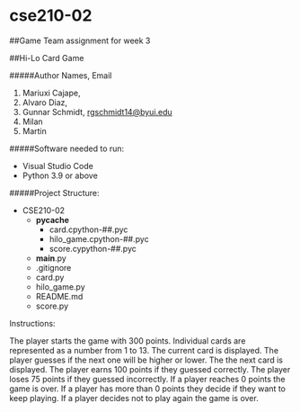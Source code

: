 # cse210-02

##Game Team assignment for week 3 

##Hi-Lo Card Game


#####Author Names, Email
1. Mariuxi Cajape, 
2. Alvaro Diaz, 
3. Gunnar Schmidt, rgschmidt14@byui.edu
4. Milan
5. Martin

#####Software needed to run:
* Visual Studio Code
* Python 3.9 or above

#####Project Structure:
- CSE210-02
    - __pycache__
        - card.cpython-##.pyc
        - hilo_game.cpython-##.pyc
        - score.cypython-##.pyc
    - __main__.py
    - .gitignore
    - card.py
    - hilo_game.py
    - README.md
    - score.py

Instructions:

The player starts the game with 300 points.
Individual cards are represented as a number from 1 to 13.
The current card is displayed.
The player guesses if the next one will be higher or lower.
The the next card is displayed.
The player earns 100 points if they guessed correctly.
The player loses 75 points if they guessed incorrectly.
If a player reaches 0 points the game is over.
If a player has more than 0 points they decide if they want to keep playing.
If a player decides not to play again the game is over.
